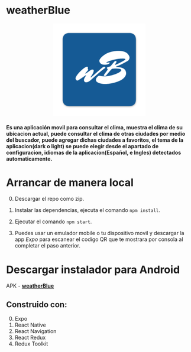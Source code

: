 # weatherBlue

<p align="center">
  <img height="250" src="./assets/icon.png" />
</p>

#### Es una aplicación movil para consultar el clima, muestra el clima de su ubicacion actual, puede consultar el clima de otras ciudades por medio del buscador, puede agregar dichas ciudades a favoritos, el tema de la aplicacion(dark o light) se puede elegir desde el apartado de configuracion, idiomas de la aplicacion(Español, e Ingles) detectados automaticamente.

# Arrancar de manera local

0. Descargar el repo como zip.

1. Instalar las dependencias, ejecuta el comando `npm install`.

2. Ejecutar el comando `npm start`.

3. Puedes usar un emulador mobile o tu dispositivo movil y descargar la app *Expo* para escanear el codigo QR que te mostrara por consola al completar el paso anterior.


# Descargar instalador para Android

APK - **<a href="https://expo.dev/accounts/mrbluegru/projects/weatherBlue/builds/aeb493e2-3364-4426-8dda-b64acca24e7a" target="_blank" rel="noreferrer">weatherBlue</a>**


## Construido con:

0. Expo
1. React Native
2. React Navigation
3. React Redux
4. Redux Toolkit

